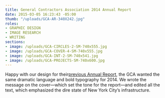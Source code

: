 ```yaml
---
title: General Contractors Association 2014 Annual Report
date: 2015-03-05 16:23:43 -05:00
thumb: "/uploads/GCA-AR-340X242.jpg"
roles:
- GRAPHIC DESIGN
- IMAGE RESEARCH
- WRITING
sections:
- image: /uploads/GCA-CIRCLES-2-SM-740x555.jpg
- image: /uploads/GCA-COVER-4-SM-740x555.jpg
- image: /uploads/GCA-INT-2-SM-740x541.jpg
- image: /uploads/GCA-PROJECTS-SM-740x600.jpg
---
```

Happy with our design for their<a title="General Contrators Association of New York" href="/portfolio/general-contractors-association-of-new-york/">previous Annual Report</a>, the GCA wanted the same dramatic language and bold typography for 2014. We wrote the message on the cover—which set the tone for the report—and edited all the text, which emphasized the dire state of New York City’s infrastructure.
